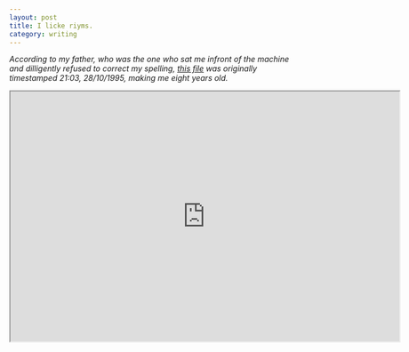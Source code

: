 ```yaml
---
layout: post
title: I licke riyms.
category: writing
---
```


*According to my father, who was the one who sat me infront of the machine and dilligently refused to correct my spelling, [this file](http://cantl.in/pub/POEMS1.HTM) was originally timestamped 21:03, 28/10/1995, making me eight years old.*

<iframe src="http://cantl.in/pub/POEMS1.HTM" width="700" height="450">&nbsp;</iframe>